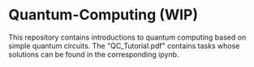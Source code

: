 # Quantum-Computing (WIP)
This repository contains introductions to quantum computing based on simple quantum circuits. The "QC_Tutorial.pdf" contains tasks whose solutions can be found in the corresponding ipynb.


